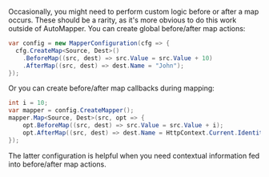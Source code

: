 Occasionally, you might need to perform custom logic before or after a map occurs. These should be a rarity, as it's more obvious to do this work outside of AutoMapper. You can create global before/after map actions:
```c#
var config = new MapperConfiguration(cfg => {
  cfg.CreateMap<Source, Dest>()
    .BeforeMap((src, dest) => src.Value = src.Value + 10)
    .AfterMap((src, dest) => dest.Name = "John");
});
```
Or you can create before/after map callbacks during mapping:
```c#
int i = 10;
var mapper = config.CreateMapper();
mapper.Map<Source, Dest>(src, opt => {
    opt.BeforeMap((src, dest) => src.Value = src.Value + i);
    opt.AfterMap((src, dest) => dest.Name = HttpContext.Current.Identity.Name);
});
```
The latter configuration is helpful when you need contextual information fed into before/after map actions.